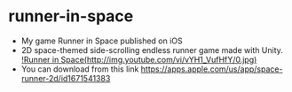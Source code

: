 # runner-in-space

- My game Runner in Space published on iOS
- 2D space-themed side-scrolling endless runner game made with Unity.
[!Runner in Space(http://img.youtube.com/vi/vYH1_VufHfY/0.jpg)](http://www.youtube.com/watch?v=vYH1_VufHfY "Video Title")
- You can download from this link
https://apps.apple.com/us/app/space-runner-2d/id1671541383

